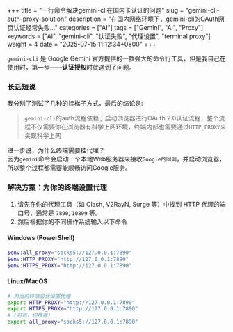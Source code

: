 +++
title = "一行命令解决gemini-cli在国内卡认证的问题"
slug = "gemini-cli-auth-proxy-solution"
description = "在国内网络环境下，gemini-cli的OAuth网页认证经常失败..."
categories = ["AI"]
tags = ["Gemini", "AI", "Proxy"]
keywords = ["AI", "gemini-cli", "认证失败", "代理设置", "terminal proxy"]
weight = 4
date = "2025-07-15 11:12:34+0800"
+++

`gemini-cli` 是 Google Gemini 官方提供的一款强大的命令行工具，但是我自己在使用时，第一步——**认证授权**时就遇到了问题。


### 长话短说

我分别了测试了几种的挂梯子方式，最后的结论是:  
> `gemini-cli`的auth流程依赖于启动浏览器进行OAuth 2.0认证流程，整个流程不仅需要你在浏览器有科学上网环境，终端内部也需要通过`HTTP_PROXY`来实现科学上网

进一步说，为什么终端需要挂代理？  
因为`gemini`命令会启动一个本地Web服务器来接收`Google的回调`，并启动浏览器，所以整个过程都需要能顺畅访问Google服务。

### 解决方案：为你的终端设置代理

1. 请先在你的代理工具（如 Clash, V2RayN, Surge 等）中找到 HTTP 代理的端口号，通常是 `7890`, `10809` 等。
2. 然后根据你的不同操作系统输入以下命令

#### Windows (PowerShell)

```powershell
$env:all_proxy="socks5://127.0.0.1:7890"
$env:HTTP_PROXY="http://127.0.0.1:7890"
$env:HTTPS_PROXY="http://127.0.0.1:7890"
```


#### Linux/MacOS

```BASH
# 为当前终端会话设置代理
export HTTP_PROXY="http://127.0.0.1:7890"
export HTTPS_PROXY="http://127.0.0.1:7890"
# (可选，但推荐)
export all_proxy="socks5://127.0.0.1:7890"
```


